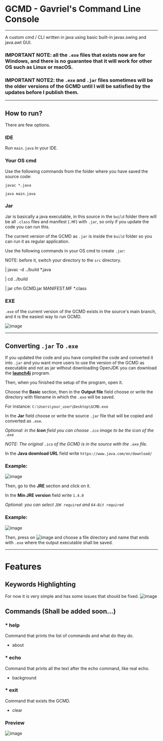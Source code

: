 # GCMD - Gavriel's Command Line Console
__________________________________________________________________
A custom cmd / CLI written in java using basic built-in javax.swing and java.awt GUI.
### IMPORTANT NOTE: all the `.exe` files that exists now are for Windows, and there is no guarantee that it will work for other OS such as Linux or macOS.
### IMPORTANT NOTE2: the `.exe` and `.jar` files sometimes will be the older versions of the GCMD until I will be satisfied by the updates before I publish them.
__________________________________________________________________
## How to run?
There are few options.
### IDE
Run `main.java` in your IDE.
### Your OS cmd
Use the following commands from the folder where you have saved the source code:

`javac *.java`

`java main.java`
### Jar
Jar is basically a java executable, in this source in the `build` folder there will be all `.class` files and manifest (`.MF`) with `.jar`, so only if you update the code you can run this.

The current version of the GCMD as `.jar` is inside the `build` folder so you can run it as regular application.

Use the following commands in your OS cmd to create `.jar`:

NOTE: before it, switch your directory to the `src` directory.

| javac -d ../build *.java

| cd ../build

| jar cfm GCMD.jar MANIFEST.MF *.class
### EXE
`.exe` of the current version of the GCMD exists in the source's main branch, and it is the easiest way to run GCMD.

![image](https://github.com/Gavriel770U/GCMD/assets/71229809/235d39dc-0d93-4ea2-b6b3-8c9b6bf50efb)
__________________________________________________________________
## Converting `.jar` To `.exe`
If you updated the code and you have compiled the code and converted it into `.jar` and you want more users to use the version of the GCMD as executable and not as jar without downloading OpenJDK you can download the **[launch4j](https://sourceforge.net/projects/launch4j/)** program.

Then, when you finished the setup of the program, open it.

Choose the **Basic** section, then in the **Output file** field choose or write the directory with filename in which the `.exe` will be saved.

For instance: `C:\Users\your_user\Desktop\GCMD.exe`

In the **Jar** field choose or write the source `.jar` file that will be copied and converted as `.exe`.

*Optional: in the **Icon** field you can choose `.ico` image to be the icon of the `.exe`*

*NOTE: The original `.ico` of the GCMD is in the source with the `.exe` file.*

In the **Java download URL** field write `https://www.java.com/en/download/`

### Example:
![image](https://github.com/Gavriel770U/GCMD/assets/71229809/79eae484-3fde-4a2f-85da-e913e264407f)

Then, go to the **JRE** section and click on it.

In the **Min JRE version** field write `1.4.0`

*Optional: you can select `JDK required` and `64-Bit required`*

### Example:
![image](https://github.com/Gavriel770U/GCMD/assets/71229809/fe974388-f9e8-4513-9c98-0484ad8d4e52)

Then, press on ![image](https://github.com/Gavriel770U/GCMD/assets/71229809/23b481bd-abbb-4b70-8802-6a2a163cecd4) and choose a file directory and name that ends with `.exe` where the output executable shall be saved.
__________________________________________________________________
# Features
## Keywords Highlighting 
For now it is very simple and has some issues that should be fixed.
![image](https://github.com/Gavriel770U/GCMD/assets/71229809/e410dc64-79a6-433b-a4a6-4abdbbde113e)
## Commands (Shall be added soon...)
### * help
Command that prints the list of commands and what do they do.
* about
### * echo
Command that prints all the text after the echo command, like real echo.
* background
### * exit
Command that exists the GCMD.
* clear
### Preview
![image](https://github.com/Gavriel770U/GCMD/assets/71229809/cc4325c8-7082-4128-9120-47a6f023dedd)

